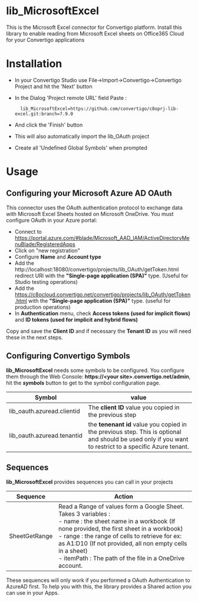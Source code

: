 # lib_MicrosoftExcel
This is the Microsoft Excel connector for Convertigo platform. Install this library to enable reading from Microsoft Excel sheets on Office365 Cloud  for your Convertigo applications

# Installation

* In your Convertigo Studio use File->Import->Convertigo->Convertigo Project and hit the 'Next' button

* In the Dialog 'Project remote URL' field Paste :

        lib_MicrosoftExcel=https://github.com/convertigo/c8oprj-lib-excel.git:branch=7.9.0

* And click the 'Finish' button
* This will also automatically import the lib_OAuth project
* Create all 'Undefined Global Symbols' when prompted

# Usage

## Configuring your Microsoft Azure AD  OAuth

This connector uses the OAuth authentication protocol to exchange data with Microsoft Excel Sheets hosted on Microsoft OneDrive. You must configure OAuth  in your Azure portal:

* Connect to https://portal.azure.com/#blade/Microsoft_AAD_IAM/ActiveDirectoryMenuBlade/RegisteredApps
* Click on "new registration"
* Configure **Name** and **Account type**
* Add the http://localhost:18080/convertigo/projects/lib_OAuth/getToken.html redirect URI with the **"Single-page application (SPA)"** type.  (Useful for Studio testing operations)
* Add the https://c8ocloud.convertigo.net/convertigo/projects/lib_OAuth/getToken.html with the **"Single-page application (SPA)"** type. (useful for production operations)
* In **Authentication** menu, check **Access tokens (used for implicit flows)** and **ID tokens (used for implicit and hybrid flows)**

Copy and save  the **Client ID** and if necessary the **Tenant ID** as you will need these in the next steps.

## Configuring Convertigo Symbols

__lib_MicrosoftExcel__ needs some symbols to be configured. You configure them through the Web Console: **https://&lt;your site&gt;.convertigo.net/admin**, hit the ___symbols___ button to get to the symbol configuration page.


Symbol  | value
------| ------
lib_oauth.azuread.clientid | The **client ID** value you copied in the previous step
lib_oauth.azuread.tenantid | the **tenenant id** value you copied in the previous step. This is optional and should be used only if you want to restrict to a specific Azure tenant.

## Sequences

__lib_MicrosoftExcel__ provides sequences you can call in your projects

Sequence  | Action
------| ------
SheetGetRange | Read a Range of values form a Google Sheet. <br>Takes 3 variables :<br>- name : the sheet name in a workbook (If none provided, the first sheet in a workbook)<br >- range : the range of cells to retrieve for ex: as A1:D10  (If not provided, all non empty cells in a sheet)<br >- itemPath : The path of the file in a OneDrive account.

These sequences will only work if you performed a OAuth Authentication to AzureAD first. To help you with this, the library provides a Shared action you can use in your Apps. 

